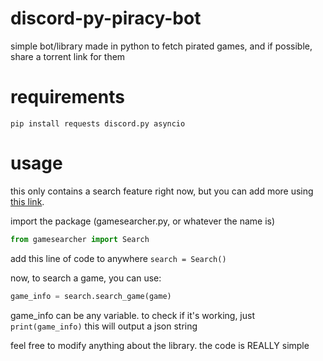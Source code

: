 # discord-py-piracy-bot
simple bot/library made in python to fetch pirated games, and if possible, share a torrent link for them

# requirements
`pip install requests discord.py asyncio`

# usage
this only contains a search feature right now, but you can add more using [this link](https://gamestatus.info/back/api/gameinfo/game/search_title/).

import the package (gamesearcher.py, or whatever the name is)
```py
from gamesearcher import Search
```
add this line of code to anywhere
`search = Search()`

now, to search a game, you can use:
```py
game_info = search.search_game(game)
```
game_info can be any variable. to check if it's working, just
`print(game_info)`
this will output a json string

feel free to modify anything about the library. the code is REALLY simple
